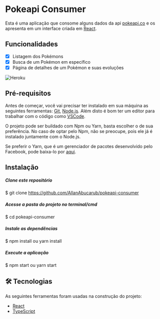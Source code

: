 # Pokeapi Consumer

Esta é uma aplicação que consome alguns dados da api [pokeapi.co](https://pokeapi.co/) e os apresenta em um interface criada em [React](https://pt-br.reactjs.org/).

## Funcionalidades

- [x] Listagem dos Pokémons
- [x] Busca de um Pokémon em específico
- [x] Página de detalhes de um Pokémon e suas evoluções

![Heroku](https://heroku-badge.herokuapp.com/?app=pokeapi-consumer)

## Pré-requisitos

Antes de começar, você vai precisar ter instalado em sua máquina as seguintes ferramentas:
[Git](https://git-scm.com), [Node.js](https://nodejs.org/en/). 
Além disto é bom ter um editor para trabalhar com o código como [VSCode](https://code.visualstudio.com/).

O projeto pode ser buildado com Npm ou Yarn, basta escolher o de sua preferência.
No caso de optar pelo Npm, não se preocupe, pois ele já é instalado juntamente com o Node.js.

Se preferir o Yarn, que é um gerenciador de pacotes desenvolvido pelo Facebook, pode baixa-lo por [aqui](https://classic.yarnpkg.com/en/docs/install).

## Instalação

##### Clone este repositório
$ git clone <https://github.com/AllanAbucarub/pokeapi-consumer>

##### Acesse a pasta do projeto no terminal/cmd
$ cd pokeapi-consumer

##### Instale as dependências
$ npm install ou yarn install

##### Execute a aplicação
$ npm start ou yarn start

## 🛠 Tecnologias

As seguintes ferramentas foram usadas na construção do projeto:

- [React](https://pt-br.reactjs.org/)
- [TypeScript](https://www.typescriptlang.org/)
